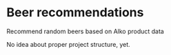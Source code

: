 # Beer recommendations

Recommend random beers based on Alko product data

No idea about proper project structure, yet.
